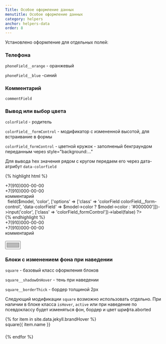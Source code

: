 ```yaml
---
Title: Особое оформление данных
menutitle: Особое оформление данных
category: helpers
anchor: helpers-data
order: 8
---
```


Установлено оформление для отдельных полей:

### Телефона

`phoneField__orange` - оранжевый

`phoneField__blue`  -синий

### Комментарий

`commentField`

### Вывод или выбор цвета

`colorField` - родитель 

`colorField__formControl` - модификатор с измененной высотой, для встраивание в формы

`colorField_formControl` - цветной кружок - заполненый бекграундом переданным через style="background:..."

Для вывода hex значения рядом с кругом передаем его через дата-атрибут `data-colorfield`

{% highlight html %}
  <div class="phoneField__orange">+7(910)000-00-00</div>
  <div class="phoneField__blue">+7(910)000-00-00</div>
  <div class="commentField">комментарий</div>
  <div class="form-group"> 
      <label class="control-label bg-clear active">&nbsp;</label>
      <?= $form->field($model, 'color', ['options' => ['class' => 'colorField colorField__form-control', 'data-colorField' => $model->color ? $model->color : '#000000']])->input('color', ['class' => 'colorField_formControl'])->label(false) ?>
  </div>
{% endhighlight %}
<div class="bs-docs-example">
  <div class="phoneField__orange mb-10">+7(910)000-00-00</div>
  <div class="phoneField__blue mb-10">+7(910)000-00-00</div>
  <div class="commentField">комментарий</div>
  <div class="form-group">
    <label class="control-label bg-clear active">&nbsp;</label>
    <div class="colorField colorField__form-control" data-colorfield="#BABABA">
      <input type="color" id="" class="colorField_formControl" name="" value="#BABABA">
    </div>
  </div>
</div>

### Блоки с изменением фона при наведении

`square` - базовый класс оформления блоков

`square__shadowOnHover` - тень при наведении

`square__borderThick` - бордер толщиной 2px

Следующий модификации `square` возможно использовать отдельно. При наличии в блоке класса `isHover`, `active` или при наведение по псевдоклассу будет изменяться фон, бордер и цвет шрифта.aborted

<div class="bs-docs-example">
  <div class="row">
    {% for item in site.data.jekyll.brandHover %}
      <div class="col-2 mb-10"><div class="square square{{ item.name }}" style="height:40px"><span class="fz14">square{{ item.name }}</span></div></div>
    {% endfor %}
  </div>
</div>
